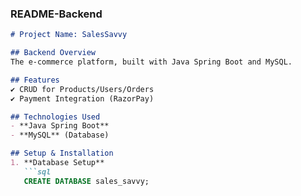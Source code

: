 
### **README-Backend**

```markdown
# Project Name: SalesSavvy

## Backend Overview
The e-commerce platform, built with Java Spring Boot and MySQL.

## Features
✔️ CRUD for Products/Users/Orders  
✔️ Payment Integration (RazorPay)  

## Technologies Used
- **Java Spring Boot**  
- **MySQL** (Database)  

## Setup & Installation
1. **Database Setup**  
   ```sql
   CREATE DATABASE sales_savvy;
